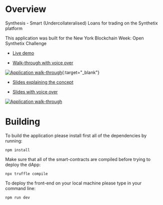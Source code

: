 # Overview

Synthesis - Smart (Undercollateralised) Loans for trading on the Synthetix platform

This application was built for the New York Blockchain Week: Open Synthetix Challenge

- <a href="https://xxx.now.sh" target="_blank">Live demo</a>

- <a href="https://www.youtube.com/watch?v=s5Ef6Pg2evA" target="_blank">Walk-through with voice over</a>

[![Application walk-through](https://img.youtube.com/vi/s5Ef6Pg2evA/0.jpg)](https://www.youtube.com/watch?v=s5Ef6Pg2evA){:target="_blank"}

- <a href="https://docs.google.com/presentation/d/1ikE7PaTvIZkvBDb_PhyhIuOTls4SXlldJPXhEgUqZYM/edit?usp=sharing" target="_blank">Slides explaining the concept</a>

- <a href="https://www.youtube.com/watch?v=s5Ef6Pg2evA" target="_blank">Slides with voice over</a>

[![Application walk-through](https://img.youtube.com/vi/s5Ef6Pg2evA/0.jpg)](https://www.youtube.com/watch?v=s5Ef6Pg2evA)

# Building

To build the application please install first all of the dependencies by running:

    npm install

Make sure that all of the smart-contracts are compiled before trying to deploy the dApp:

    npx truffle compile

To deploy the front-end on your local machine please type in your command line:

    npm run dev
